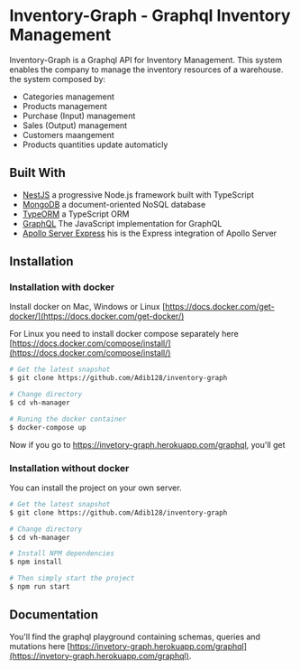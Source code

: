 
# Inventory-Graph  - Graphql Inventory Management
Inventory-Graph is a Graphql API for Inventory Management. This system enables the company to manage the inventory resources of a warehouse.
the system composed by:

- Categories management
- Products management
- Purchase (Input) management
- Sales (Output) management
- Customers maangement
- Products quantities update automaticly

## Built With
- [NestJS](https://nestjs.com/) a progressive Node.js framework built with TypeScript
- [MongoDB](https://www.mongodb.com/) a document-oriented NoSQL database
- [TypeORM](https://typeorm.io/) a TypeScript ORM
- [GraphQL](https://www.npmjs.com/package/graphql) The JavaScript implementation for GraphQL
- [Apollo Server Express](https://www.npmjs.com/package/apollo-server-express) his is the Express integration of Apollo Server


## Installation

### Installation with docker
Install docker on Mac, Windows or Linux [https://docs.docker.com/get-docker/](https://docs.docker.com/get-docker/)

For Linux you need to install docker compose separately here [https://docs.docker.com/compose/install/](https://docs.docker.com/compose/install/)

```bash
# Get the latest snapshot
$ git clone https://github.com/Adib128/inventory-graph

# Change directory
$ cd vh-manager

# Runing the docker container
$ docker-compose up

```
Now if you go to https://invetory-graph.herokuapp.com/graphql, you'll get

### Installation without docker

You can install the project on your own server.
```bash
# Get the latest snapshot
$ git clone https://github.com/Adib128/inventory-graph

# Change directory
$ cd vh-manager

# Install NPM dependencies
$ npm install

# Then simply start the project
$ npm run start
```

## Documentation

You'll find the graphql playground containing schemas, queries and mutations here [https://invetory-graph.herokuapp.com/graphql](https://invetory-graph.herokuapp.com/graphql).
